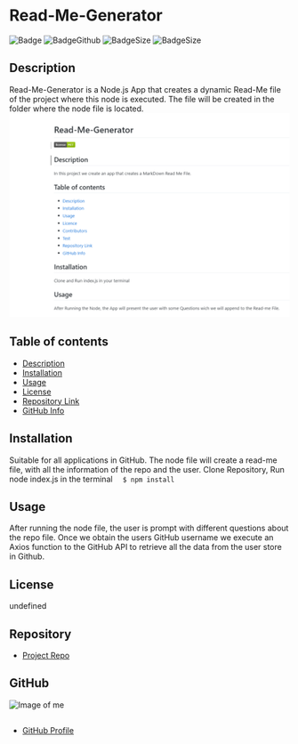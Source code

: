 
# **Read-Me-Generator**
![Badge](https://img.shields.io/github/license/asostoa/Read-Me-Generator)
![BadgeGithub](https://img.shields.io/github/followers/asostoa?style=social)
![BadgeSize](https://img.shields.io/github/repo-size/asostoa/Read-Me-Generator)
![BadgeSize](https://img.shields.io/github/v/release/asostoa/Read-Me-Generator)
## Description 
Read-Me-Generator is a Node.js App that creates a dynamic Read-Me file of the project where this node is executed. The file will be created in the folder where the node file is located.
![ScreenShot](image.png)
## Table of contents
- [Description](#Description)
- [Installation](#Installation)
- [Usage](#Usage)
- [License](#License)
- [Repository Link](#Repository)
- [GitHub Info](#GitHub) 
## Installation
Suitable for all applications in GitHub. The node file will create a read-me file, with all the information of the repo and the user. Clone Repository, Run node index.js in the terminal          ```   $ npm install     ```
## Usage
After running the node file, the user is prompt with different questions about the repo file. Once we obtain the users GitHub username we execute an Axios function to the GitHub API to retrieve all the data from the user store in Github. 
## License
undefined
## Repository
- [Project Repo](https://api.github.com/users/Read-Me-Generator)
## GitHub
![Image of me](https://avatars1.githubusercontent.com/u/65316520?v=4)
##
- [GitHub Profile](https://github.com/Asostoa)

